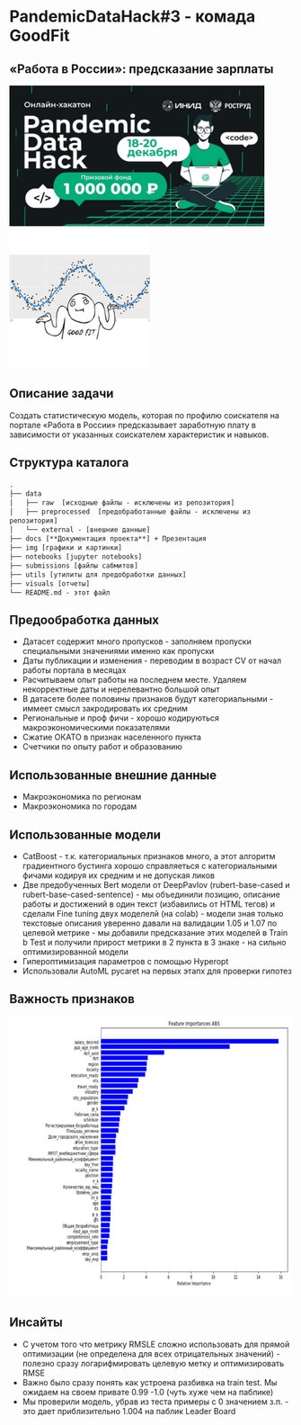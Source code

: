# PandemicDataHack#3 - комада GoodFit
## «Работа в России»: предсказание зарплаты
<img src="img/cag.jpg" height="250"> 

<img src="img/GoodFit.jpg" height="250"> 

## Описание задачи
Создать статистическую модель, которая по профилю соискателя на портале «Работа в России» предсказывает заработную плату в зависимости от указанных соискателем характеристик и навыков.

## Структура каталога
```
.
├── data
│   ├── raw  [исходные файлы - исключены из репозитория]
│   ├── preprocessed  [предобработанные файлы - исключены из репозитория]
│   └── external - [внешние данные]
├── docs [**Документация проекта**] + Презентация
├── img [графики и картинки]
├── notebooks [jupyter notebooks]
├── submissions [файлы сабмитов]
├── utils [утилиты для предобработки данных]
├── visuals [отчеты]
└── README.md - этот файл

```
## Предообработка данных
* Датасет содержит много пропусков - заполняем пропуски специальными значениями именно как пропуски
* Даты публикации и изменения - переводим в возраст CV  от начал работы портала в месяцах
* Расчитываем опыт работы на последнем месте. Удаляем некорректные даты и нерелевантно большой опыт
* В датасете более половины признаков будут категориальными - иммеет смысл закродировать их средним
* Региональные и проф фичи - хорошо кодируються макроэкономическими показателями
* Сжатие ОКАТО в признак населенного пункта
* Счетчики по опыту работ и образованию
## Использованные внешние данные
* Макроэкономика по регионам
* Макроэкономика по городам
## Использованные модели
* CatBoost - т.к. категориальных признаков много, а этот алгоритм градиентного бустинга хорошо справляеться с категориальными фичами кодируя их средним и не допуская ликов
* Две предобученных Bert модели от DeepPavlov (rubert-base-cased и rubert-base-cased-sentence) - мы объединили позицию, описание работы и достижений в один текст (избавились от HTML тегов) и сделали  Fine tuning двух моделелй (на colab) - модели зная только текстовые описания уверенно давали на валидации 1.05 и 1.07 по целевой метрике - мы добавили предсказание этих моделей в Train b Test  и получили прирост метрики в 2 пункта в 3 знаке - на сильно оптимизированной модели
* Гипероптимизация параметров с помощью Hyperopt
* Использовали AutoML pycaret на первых этапх для проверки гипотез
## Важность признаков
<img src="img/feature_imp.png" height="500"> 

## Инсайты
* С учетом того что метрику RMSLE сложно использовать для прямой оптимизации (не определена для всех отрицательных значений) - полезно сразу логарифмировать целевую метку и оптимизировать RMSE
* Важно было сразу понять как устроена разбивка на train test. Мы ожидаем на своем привате 0.99 -1.0 (чуть хуже чем на паблике)
* Мы проверили модель, убрав из теста примеры с 0 значением з.п. - это дает приблизительно 1.004 на паблик Leader Board
